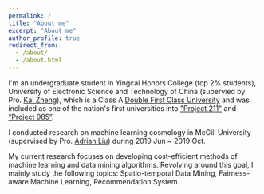 ```yaml
---
permalink: /
title: "About me"
excerpt: "About me"
author_profile: true
redirect_from: 
  - /about/
  - /about.html
---
```


I'm an undergraduate student in Yingcai Honors College (top 2% students), University of Electronic Science and Technology of China (supervied by Pro. [Kai Zheng](https://zheng-kai.com/)), which is a Class A [Double First Class University](https://en.wikipedia.org/wiki/Double_First_Class_University_Plan) and was included as one of the nation's first universities into ["Project 211"](https://en.wikipedia.org/wiki/Project_211) and [“Project 985”](https://en.wikipedia.org/wiki/Project_985). 

I conducted research on machine learning cosmology in McGill University (supervised by Pro. [Adrian Liu](http://www.physics.mcgill.ca/~acliu/)) during 2019 Jun ~ 2019 Oct.

My current research focuses on developing cost-efficient methods of machine learning and data mining algorithms. Revolving around this goal, I mainly study the following topics: Spatio-temporal Data Mining, Fairness-aware Machine Learning, Recommendation System.
